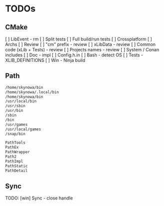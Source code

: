# TODOs

## CMake

[ ] LibEvent - rm
[ ] Split tests
[ ] Full build/run tests
[ ] Crossplatform
[ ] Archs
[ ] Review
[ ] "cm" prefix - review
[ ] xLibData - review
[ ] Common code (xLib + Tests) - review
[ ] Projects names - review
[ ] System / Conan includes
[ ] Doc - impl
[ ] Config.h.in
[ ] Bash - detect OS
[ ] Tests - XLIB_DEFINITIONS
[ ] Win - Ninja build

## Path

```bash
/home/skynowa/bin
/home/skynowa/.local/bin
/home/skynowa/bin
/usr/local/bin
/usr/sbin
/usr/bin
/sbin
/bin
/usr/games
/usr/local/games
/snap/bin
```

```bash
PathTools
PathEx
PathWrapper
Path2
PathImpl
PathStatic
PathDetail
```

## Sync

TODO: [win] Sync - close handle
